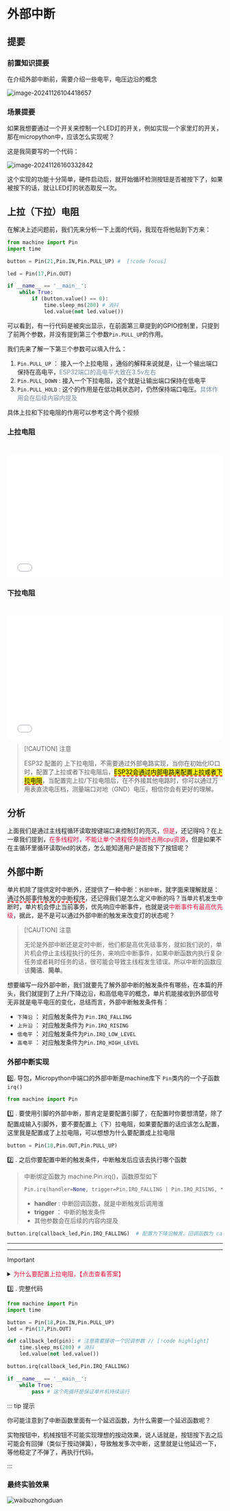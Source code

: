 # 外部中断

## 提要

### 前置知识提要
在介绍外部中断前，需要介绍一些电平，电压边沿的概念

![image-20241126104418657](../../public/esp32/image-20241126104418657.png)



### 场景提要

如果我想要通过一个开关来控制一个LED灯的开关，例如实现一个家里灯的开关，那在micropython中，应该怎么实现呢？

这是我简要写的一个代码：

![image-20241126160332842](../../public/esp32/image-20241126160332842.png)

这个实现的功能十分简单，硬件启动后，就开始循环检测按钮是否被按下了，如果被按下的话，就让LED灯的状态取反一次。



## 上拉（下拉）电阻

在解决上述问题前，我们先来分析一下上面的代码，我现在将他贴到下方来：
```python
from machine import Pin
import time

button = Pin(21,Pin.IN,Pin.PULL_UP) #  [!code focus]

led = Pin(17,Pin.OUT)

if __name__ == '__main__':
    while True:
        if (button.value() == 0):
            time.sleep_ms(200) # 消抖
            led.value(not led.value())
```

可以看到，有一行代码是被突出显示，在前面第三章提到的GPIO控制里，只提到了前两个参数，并没有提到第三个参数`Pin.PULL_UP`的作用。

我们先来了解一下第三个参数可以填入什么：


1. `Pin.PULL_UP` ： 接入一个上拉电阻 ，通俗的解释来说就是，让一个输出端口保持在高电平，<font color=LightSlateGray>ESP32端口的高电平大致在3.5v左右</font>
2. `Pin.PULL_DOWN` : 接入一个下拉电阻，这个就是让输出端口保持在低电平
3. `Pin.PULL_HOLD` : 这个的作用是在低功耗状态时，仍然保持端口电压。<font color=LightSlateGray>具体作用会在后续内容内提及</font>

具体上拉和下拉电阻的作用可以参考这个两个视频

### 上拉电阻

<iframe 
style="width:100%; aspect-ratio:16/9; margin-top: 2em;" 
src="//player.bilibili.com/player.html?bvid=BV1W34y1579U&autoplay=0" 
frameborder="0" 
allow="accelerometer; clipboard-write; encrypted-media; gyroscope; picture-in-picture; web-share" 
allowfullscreen>
</iframe>


### 下拉电阻

<iframe 
style="width:100%; aspect-ratio:16/9; margin-top: 2em;" 
src="//player.bilibili.com/player.html?bvid=BV1ZU4y1Q7eo&autoplay=0" 
frameborder="0" 
allow="accelerometer; clipboard-write; encrypted-media; gyroscope; picture-in-picture; web-share" 
allowfullscreen>
</iframe>



> [!CAUTION] 注意
>
> ESP32 配置的 上下拉电阻，不需要通过外部电路实现，当你在初始化IO口时，配置了上拉或者下拉电阻后，<mark><span style="border-bottom:2px dashed red;">ESP32会通过内部电路来配置上拉或者下拉电阻</span></mark>，当配置完上拉/下拉电阻后，在不外接其他电路时，你可以通过万用表直流电压档，测量端口对地（GND）电压，相信你会有更好的理解。



## 分析

上面我们是通过主线程循环读取按键端口来控制灯的亮灭，<font color=Crimson>但是</font>，还记得吗？在上一章我们提到，<font color=Crimson>在多线程时，不能让单个进程任务始终占用cpu资源</font>，但是如果不在主循环里循环读取led的状态，怎么能知道用户是否按下了按钮呢？



## 外部中断

单片机除了提供定时中断外，还提供了一种中断：`外部中断`，就字面来理解就是：<span style="border-bottom:2px dashed red;">通过外部事件触发的中断程序</span>，还记得我们是怎么定义中断的吗？当单片机发生中断时，单片机会停止当前事务，优先响应中断事件，也就是说<font color=Crimson>中断事件有最高优先级</font>，据此，是不是可以通过外部中断的触发来改变灯的状态呢？

> [!CAUTION] 注意
>
> 无论是外部中断还是定时中断，他们都是高优先级事务，就如我们说的，单片机会停止主线程执行的任务，来响应中断事件，如果中断函数内执行复杂任务或者耗时任务的话，很可能会导致主线程发生错误。所以中断的函数应该**简洁**、**简单**。



想要编写一段外部中断，我们就要先了解外部中断的触发条件有哪些，在本篇的开头，我们就提到了上升/下降边沿，和高低电平的概念，单片机能接收到外部信号无非就是电平电压的变化，总结而言，外部中断触发条件有：

- `下降沿` ： 对应触发条件为 `Pin.IRQ_FALLING`
- `上升沿` ： 对应触发条件为 `Pin.IRQ_RISING`
- `低电平` ： 对应触发条件为`Pin.IRQ_LOW_LEVEL`
- `高电平` ： 对应触发条件为`Pin.IRQ_HIGH_LEVEL`



### 外部中断实现

0️⃣. 导包，Micropython中端口的外部中断是machine库下 `Pin`类内的一个子函数`irq()`

```python
from machine import Pin
```

1️⃣ . 要使用引脚的外部中断，那肯定是要配置引脚了，在配置时你要想清楚，除了配置成输入引脚外，要不要配置上（下）拉电阻，如果要配置的话应该怎么配置，这里我是配置成了上拉电阻，可以想想为什么要配置成上拉电阻

```python
button = Pin(18,Pin.OUT,Pin.PULL_UP)
```

2️⃣ . 之后你要配置中断的触发条件，中断触发后应该去执行哪个函数

> 中断绑定函数为 machine.Pin.irq()，函数原型如下
>
> ```python
> Pin.irq(handler=None, trigger=Pin.IRQ_FALLING | Pin.IRQ_RISING, *, priority=1, wake=None, hard=False)
> ```
>
> - **handler** : 中断回调函数，就是中断触发后调用谁
> - **trigger** ： 中断的触发条件
> - 其他参数会在后续的内容内提及

```python
button.irq(callback_led,Pin.IRQ_FALLING)  # 配置为下降沿触发，回调函数为 callback_led
```



------

------

> [!IMPORTANT]
>
> <details>
>     <summary><font color=Crimson>为什么要配置上拉电阻，【点击查看答案】</font></summary>
> 	中断的触发的条件是下降沿触发，也就是说单片机的端口在默认的时候必须保持高电平，只有当我按下按钮的时候，它才变成低电平，此时才会出现下降沿的电平，中断才会被触发，前述视频已经讲解，需要端口保持高电平，需要接入一个上拉电阻，这也就是为什么这里需要接入一个上拉电阻的原因了。
> </details>






3️⃣ . 完整代码

```python
from machine import Pin
import time

button = Pin(18,Pin.IN,Pin.PULL_UP)
led = Pin(17,Pin.OUT)

def callback_led(pin): # 注意需要接收一个回调参数 // [!code highlight]
    time.sleep_ms(200) # 消抖
    led.value(not led.value())

button.irq(callback_led,Pin.IRQ_FALLING)

if __name__ == '__main__':
    while True:
        pass # 这个死循环是保证单片机持续运行
```

::: tip 提示 

你可能注意到了中断函数里面有一个延迟函数，为什么需要一个延迟函数呢？

实物按钮中，机械按钮不可能实现理想的按动效果，说人话就是，按钮按下去之后可能会有回弹（类似于按动弹簧），导致触发多次中断，这里就是让他延迟一下，等他稳定了不弹了，再执行代码。

:::



### 最终实验效果

![waibuzhongduan](../../public/esp32/waibuzhongduan.gif)
